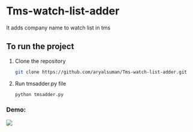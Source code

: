 # Tms-watch-list-adder

It adds company name to watch list in tms

## To run the project
1. Clone the repository
   ```bash 
   git clone https://github.com/aryalsuman/Tms-watch-list-adder.git
   ``` 
2. Run tmsadder.py file
    ```bash 
    python tmsadder.py
     ``` 


### Demo:
<img src="./project-demo.gif" >
